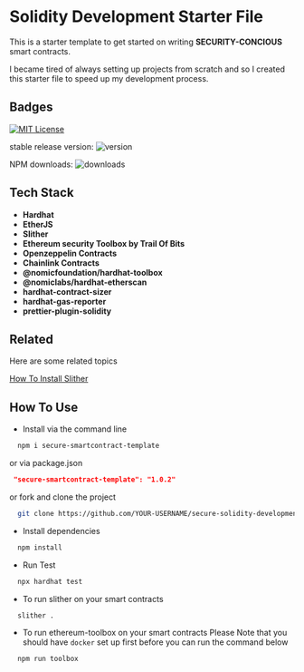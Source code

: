 
# Solidity Development Starter File

This is a starter template to get started on writing **SECURITY-CONCIOUS** smart contracts.

I became tired of always setting up projects from scratch and so I created this starter file to speed up my development process.

## **Badges**

[![MIT License](https://img.shields.io/badge/License-MIT-green.svg)](https://choosealicense.com/licenses/mit/)

stable release version: ![version](https://img.shields.io/badge/version-1.0.2-blue)

NPM downloads: ![downloads](https://img.shields.io/badge/downloads-150-brightgreen)

## Tech Stack

- **Hardhat**
- **EtherJS**
- **Slither**
- **Ethereum security Toolbox by Trail Of Bits**
- **Openzeppelin Contracts**
- **Chainlink Contracts**
- **@nomicfoundation/hardhat-toolbox**
- **@nomiclabs/hardhat-etherscan**
- **hardhat-contract-sizer**
- **hardhat-gas-reporter**
- **prettier-plugin-solidity**

## Related

Here are some related topics

[How To Install Slither](https://medium.com/@ogubuikealex/how-to-install-slither-for-smart-contract-security-testing-cbf058c18e10)

## How To Use

- Install via the command line

```bash
  npm i secure-smartcontract-template
```
or via package.json

```json
 "secure-smartcontract-template": "1.0.2"
```
or fork and clone the project

```bash
  git clone https://github.com/YOUR-USERNAME/secure-solidity-development-starterpack.git
```
- Install dependencies

```bash
  npm install
```

- Run Test
```bash
  npx hardhat test
```
- To run slither on your smart contracts
```bash
  slither .
```
- To run ethereum-toolbox on your smart contracts
Please Note that you should have `docker` set up first before you can run the command below

```bash
  npm run toolbox
```
